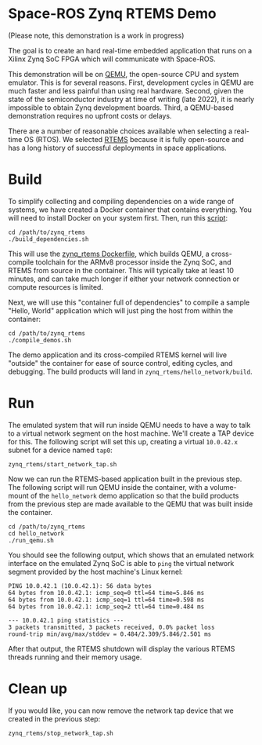 # Space-ROS Zynq RTEMS Demo

(Please note, this demonstration is a work in progress)

The goal is to create an hard real-time embedded application that runs on a
Xilinx Zynq SoC FPGA which will communicate with Space-ROS.

This demonstration will be on [QEMU](https://www.qemu.org), the open-source CPU
and system emulator. This is for several reasons. First, development cycles in
QEMU are much faster and less painful than using real hardware. Second, given
the state of the semiconductor industry at time of writing (late 2022), it is
nearly impossible to obtain Zynq development boards. Third, a QEMU-based
demonstration requires no upfront costs or delays.

There are a number of reasonable choices available when selecting a real-time
OS (RTOS).  We selected [RTEMS](https://www.rtems.org/) because it is fully
open-source and has a long history of successful deployments in space
applications.

# Build

To simplify collecting and compiling dependencies on a wide range of systems,
we have created a Docker container that contains everything. You will need
to install Docker on your system first. Then, run this [script](https://github.com/space-ros/docker/blob/zynq_rtems/zynq_rtems/build_dependencies.sh):

```
cd /path/to/zynq_rtems
./build_dependencies.sh
```

This will use the [zynq_rtems Dockerfile](https://github.com/space-ros/docker/blob/zynq_rtems/zynq_rtems/Dockerfile), which builds QEMU, a cross-compile toolchain for the ARMv8 processor inside the Zynq SoC, and RTEMS from source in the container. This will typically take at least 10 minutes, and can take much longer if either your network connection or compute resources is limited.

Next, we will use this "container full of dependencies" to compile a sample "Hello, World" application which will just ping the host from within the container:

```
cd /path/to/zynq_rtems
./compile_demos.sh
```

The demo application and its cross-compiled RTEMS kernel will live "outside" the container for ease of source control, editing cycles, and debugging. The build products will land in `zynq_rtems/hello_network/build`.

# Run

The emulated system that will run inside QEMU needs to have a way to talk to a virtual network segment on the host machine. We'll create a TAP device for this. The following script will set this up, creating a virtual `10.0.42.x` subnet for a device named `tap0`:
```
zynq_rtems/start_network_tap.sh
```

Now we can run the RTEMS-based application built in the previous step. The following script will run QEMU inside the container, with a volume-mount of the `hello_network` demo application so that the build products from the previous step are made available to the QEMU that was built inside the container.
```
cd /path/to/zynq_rtems
cd hello_network
./run_qemu.sh
```

You should see the following output, which shows that an emulated network interface on the emulated Zynq SoC is able to `ping` the virtual network segment provided by the host machine's Linux kernel:
```
PING 10.0.42.1 (10.0.42.1): 56 data bytes
64 bytes from 10.0.42.1: icmp_seq=0 ttl=64 time=5.846 ms
64 bytes from 10.0.42.1: icmp_seq=1 ttl=64 time=0.598 ms
64 bytes from 10.0.42.1: icmp_seq=2 ttl=64 time=0.484 ms

--- 10.0.42.1 ping statistics ---
3 packets transmitted, 3 packets received, 0.0% packet loss
round-trip min/avg/max/stddev = 0.484/2.309/5.846/2.501 ms
```

After that output, the RTEMS shutdown will display the various RTEMS threads running and their memory usage.

# Clean up

If you would like, you can now remove the network tap device that we created in the previous step:
```
zynq_rtems/stop_network_tap.sh
```
